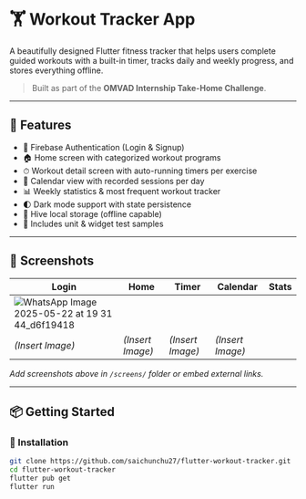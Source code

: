 # 🏋️ Workout Tracker App

A beautifully designed Flutter fitness tracker that helps users complete guided workouts with a built-in timer, tracks daily and weekly progress, and stores everything offline.

> Built as part of the **OMVAD Internship Take-Home Challenge**.

---

## 🚀 Features

- 🔐 Firebase Authentication (Login & Signup)
- 🏠 Home screen with categorized workout programs
- ⏱ Workout detail screen with auto-running timers per exercise
- 📆 Calendar view with recorded sessions per day
- 📊 Weekly statistics & most frequent workout tracker
- 🌓 Dark mode support with state persistence
- 💾 Hive local storage (offline capable)
- 🧪 Includes unit & widget test samples

---

## 📸 Screenshots

| Login | Home | Timer | Calendar | Stats |
|-------|------|-------|----------|-------|
| ![WhatsApp Image 2025-05-22 at 19 31 44_d6f19418](https://github.com/user-attachments/assets/8c6c8c6d-6313-4628-9056-f4f3cda2c586)
| *(Insert Image)* | *(Insert Image)* | *(Insert Image)* | *(Insert Image)* |

_Add screenshots above in `/screens/` folder or embed external links._

---

## 📦 Getting Started

### 🔧 Installation

```bash
git clone https://github.com/saichunchu27/flutter-workout-tracker.git
cd flutter-workout-tracker
flutter pub get
flutter run


